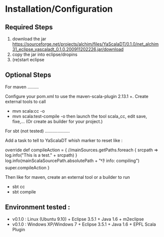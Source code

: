 Installation/Configuration
==========================

Required Steps
--------------

1. download the jar https://sourceforge.net/projects/alchim/files/YaScalaDT/0.1.0/net_alchim31_eclipse_yascaladt_0.1.0.200911202226.jar/download
2. copy the jar into eclipse/dropins
3. (re)start eclipse

Optional Steps
--------------

For maven
.........

Configure your pom.xml to use the maven-scala-plugin 2.13.1 +.
Create external tools to call
* mvn scala:cc -o
* mvn scala:test-compile -o
then launch the tool scala_cc, edit save, fixe,...
(Or create as builder for your project.)

For sbt (not tested)
....................

Add a task to tell to YaScalaDT whish marker to reset like :

  override def compileAction = {
    //mainSources.getPaths.foreach { srcpath => log.info("This is a test." + srcpath) }
    log.info(mainScalaSourcePath.absolutePath + ":-1: info: compiling")
    super.compileAction
  }

Then like for maven, create an external tool or a builder to run
* sbt cc
* sbt compile


Environment tested :
--------------------
* v0.1.0 : Linux (Ubuntu 9.10) + Eclipse 3.5.1 + Java 1.6 + m2eclipse
* v0.1.0 : Windows XP/Windows 7 + Eclipse 3.5.1 + Java 1.6 + EPFL Scala Plugin
